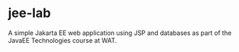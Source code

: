 # jee-lab
A simple Jakarta EE web application using JSP and databases as part of the JavaEE Technologies course at WAT.
